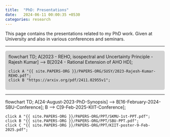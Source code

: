 ```yaml
---
title:  "PhD: Presentations"
date:   2024-06-11 00:00:35 +0530
categories: research
---
```


This page contains the presentations related to my PhD work. Given at University and also in various conferences and seminars.

---

<div class="mermaid" style="background-color: lightgray; padding: 10px; border-radius: 5px;">
flowchart TD;
    A[2023 - REHO, isospectral and Uncertainty Principle - Rajesh Kumar] --> B[2024 - Rational Extension of AHO HD];

    click A "{{ site.PAPERS-ORG }}/PAPERS-ORG/SUSY/2023-Rajesh-Kumar-REHO.pdf";
    click B "https://arxiv.org/pdf/2411.02955v1";
</div>



---

<div class="mermaid">
flowchart TD;
    A[24-August-2023-PhD-Synopsis] --> B[16-February-2024-SBU-Conference];
    B --> C[9-Feb-2025-KIIT-Conference];




    click A "{{ site.PAPERS-ORG }}/PAPERS-ORG/PPT/SKMU-1st-PPT.pdf";
    click B "{{ site.PAPERS-ORG }}/PAPERS-ORG/PPT/SBU-PPT.pdf";
    click C "{{ site.PAPERS-ORG }}/PAPERS-ORG/PPT/KIIT-poster-9-Feb-2025.pdf";

    
</div>



